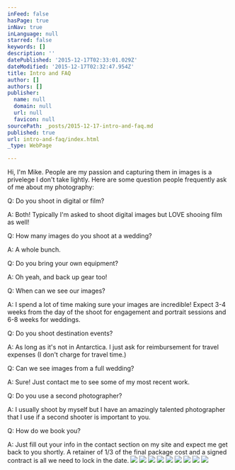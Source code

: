 ```yaml
---
inFeed: false
hasPage: true
inNav: true
inLanguage: null
starred: false
keywords: []
description: ''
datePublished: '2015-12-17T02:33:01.029Z'
dateModified: '2015-12-17T02:32:47.954Z'
title: Intro and FAQ
author: []
authors: []
publisher:
  name: null
  domain: null
  url: null
  favicon: null
sourcePath: _posts/2015-12-17-intro-and-faq.md
published: true
url: intro-and-faq/index.html
_type: WebPage

---
```

Hi, I'm Mike.   People are my passion and capturing them in images is a privelege I don't take lightly.  Here are some question people frequently ask of me about my photography:

Q: Do you shoot in digital or film?

A: Both!  Typically I'm asked to shoot digital images but LOVE shooing film as well!

Q: How many images do you shoot at a wedding?

A: A whole bunch. 

Q: Do you bring your own equipment? 

A: Oh yeah, and back up gear too!

Q: When can we see our images?

A: I spend a lot of time making sure your images are incredible! Expect 3-4 weeks from the day of the shoot for engagement and portrait sessions and 6-8 weeks for weddings.

Q: Do you shoot destination events?

A: As long as it's not in Antarctica. I just ask for reimbursement for travel expenses (I don't charge for travel time.)

Q: Can we see images from a full wedding?

A: Sure! Just contact me to see some of my most recent work.

Q: Do you use a second photographer?

A: I usually shoot by myself but I have an amazingly talented photographer that I use if a second shooter is important to you.

Q: How do we book you?

A: Just fill out your info in the contact section on my site and expect me get back to you shortly. A retainer of 1/3 of the final package cost and a signed contract is all we need to lock in the date.
![](https://the-grid-user-content.s3-us-west-2.amazonaws.com/e1271470-4542-4ad8-a332-3cd64aff31b8.jpg)
![](https://the-grid-user-content.s3-us-west-2.amazonaws.com/fdc79af2-3d11-4a79-b711-068ece2613a2.jpg)
![](https://the-grid-user-content.s3-us-west-2.amazonaws.com/d333a458-2dba-4b7c-8e1a-643ece15e2b1.jpg)
![](https://the-grid-user-content.s3-us-west-2.amazonaws.com/e8fa87ff-1270-41f4-9d0d-a4e2238d8bf3.jpg)
![](https://the-grid-user-content.s3-us-west-2.amazonaws.com/69f0cadc-0d2f-4199-afb4-0c8d8d2bb0e7.jpg)
![](https://the-grid-user-content.s3-us-west-2.amazonaws.com/58288464-ff58-48c2-bb19-1fb8a96619e9.jpg)
![](https://the-grid-user-content.s3-us-west-2.amazonaws.com/93fc0f3c-4b81-474f-978c-f624bcc8b3ac.jpg)
![](https://the-grid-user-content.s3-us-west-2.amazonaws.com/1ae1cf1f-938c-4b36-90b0-bae8ce2c0d91.jpg)
![](https://the-grid-user-content.s3-us-west-2.amazonaws.com/7ccb46ca-fba4-4336-aab4-5b090c46c788.jpg)